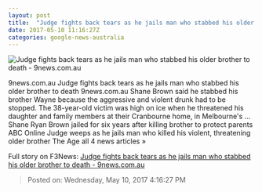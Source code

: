 ```yaml
---
layout: post
title:  "Judge fights back tears as he jails man who stabbed his older brother to death - 9news.com.au"
date: 2017-05-10 11:16:27Z
categories: google-news-australia
---
```


![Judge fights back tears as he jails man who stabbed his older brother to death - 9news.com.au](http://9network-vod-progressive.akamaized.net/media2/664969388001/2017/05/664969388001_5428413937001_5428384063001-vs.jpg)

9news.com.au Judge fights back tears as he jails man who stabbed his older brother to death 9news.com.au Shane Brown said he stabbed his brother Wayne because the aggressive and violent drunk had to be stopped. The 38-year-old victim was high on ice when he threatened his daughter and family members at their Cranbourne home, in Melbourne's ... Shane Ryan Brown jailed for six years after killing brother to protect parents ABC Online Judge weeps as he jails man who killed his violent, threatening older brother The Age all 4 news articles »


Full story on F3News: [Judge fights back tears as he jails man who stabbed his older brother to death - 9news.com.au](http://www.f3nws.com/n/aHQRhB)

> Posted on: Wednesday, May 10, 2017 4:16:27 PM
